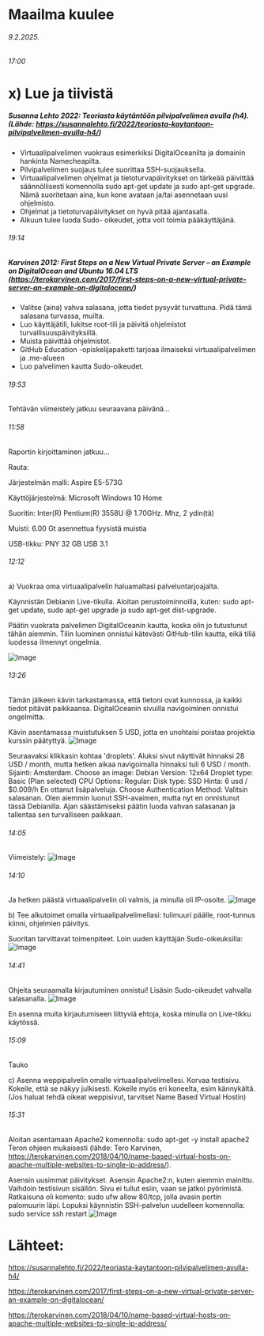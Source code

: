 Maailma kuulee
===
###### 9.2.2025.

###### 17:00

x) Lue ja tiivistä
===
##### Susanna Lehto 2022: Teoriasta käytäntöön pilvipalvelimen avulla (h4). (Lähde: https://susannalehto.fi/2022/teoriasta-kaytantoon-pilvipalvelimen-avulla-h4/)
- Virtuaalipalvelimen vuokraus esimerkiksi DigitalOceanilta ja domainin hankinta Namecheapilta.
- Pilvipalvelimen suojaus tulee suorittaa SSH-suojauksella.
- Virtuaalipalvelimen ohjelmat ja tietoturvapäivitykset on tärkeää päivittää säännöllisesti komennolla sudo apt-get update ja sudo apt-get upgrade. Nämä suoritetaan aina, kun kone avataan ja/tai asennetaan uusi ohjelmisto.
- Ohjelmat ja tietoturvapäivitykset on hyvä pitää ajantasalla.
- Alkuun tulee luoda Sudo- oikeudet, jotta voit toimia pääkäyttäjänä.

###### 19:14
  
##### Karvinen 2012: First Steps on a New Virtual Private Server – an Example on DigitalOcean and Ubuntu 16.04 LTS (https://terokarvinen.com/2017/first-steps-on-a-new-virtual-private-server-an-example-on-digitalocean/)

- Valitse (aina) vahva salasana, jotta tiedot pysyvät turvattuna. Pidä tämä salasana turvassa, muilta.
- Luo käyttäjätili, lukitse root-tili ja päivitä ohjelmistot turvallisuuspäivityksillä.
- Muista päivittää ohjelmistot. 
- GitHub Education -opiskelijapaketti tarjoaa ilmaiseksi virtuaalipalvelimen ja .me-alueen
- Luo palvelimen kautta Sudo-oikeudet.



###### 19:53

Tehtävän viimeistely jatkuu seuraavana päivänä...

###### 11:58 

Raportin kirjoittaminen jatkuu...

Rauta:

Järjestelmän malli: Aspire E5-573G

Käyttöjärjestelmä: Microsoft Windows 10 Home

Suoritin: Inter(R) Pentium(R) 3558U @ 1.70GHz. Mhz, 2 ydin(tä)

Muisti: 6.00 Gt asennettua fyysistä muistia

USB-tikku: PNY 32 GB USB 3.1

###### 12:12 

a) Vuokraa oma virtuaalipalvelin haluamaltasi palveluntarjoajalta.

Käynnistän Debianin Live-tikulla. Aloitan perustoiminnoilla, kuten: sudo apt-get update, sudo apt-get upgrade ja sudo apt-get dist-upgrade.

Päätin vuokrata palvelimen DigitalOceanin kautta, koska olin jo tutustunut tähän aiemmin. Tilin luominen onnistui kätevästi GitHub-tilin kautta, eikä tiliä luodessa ilmennyt ongelmia. 

![Image](https://github.com/user-attachments/assets/04fb0df0-b0ae-4165-aacf-f2aecf0107bb) 

###### 13:26 

Tämän jälkeen kävin tarkastamassa, että tietoni ovat kunnossa, ja kaikki tiedot pitävät paikkaansa. DigitalOceanin sivuilla navigoiminen onnistui ongelmitta.

Kävin asentamassa muistutuksen 5 USD, jotta en unohtaisi poistaa projektia kurssin päätyttyä.
![Image](https://github.com/user-attachments/assets/c20a1e55-d543-4390-9494-f05d3aa6dde8)

Seuraavaksi klikkasin kohtaa 'droplets'. Aluksi sivut näyttivät hinnaksi 28 USD / month, mutta hetken aikaa navigoimalla hinnaksi tuli 6 USD / month.
Sijainti: Amsterdam.
Choose an image: Debian
Version: 12x64
Droplet type: Basic (Plan selected)
CPU Options: Regular: Disk type: SSD
Hinta: 6 usd / $0.009/h
En ottanut lisäpalveluja. 
Choose Authentication Method: Valitsin salasanan. Olen aiemmin luonut SSH-avaimen, mutta nyt en onnistunut tässä Debianilla. Ajan säästämiseksi päätin luoda vahvan salasanan ja tallentaa sen turvalliseen paikkaan.

###### 14:05 

Viimeistely: 
![Image](https://github.com/user-attachments/assets/ca2edc15-af64-43f6-b1ca-8dbd2399dac1)

###### 14:10 

Ja hetken päästä virtuaalipalvelin oli valmis, ja minulla oli IP-osoite.
![Image](https://github.com/user-attachments/assets/a1d23a08-0971-4554-9778-bd14f314f069)


b) Tee alkutoimet omalla virtuaalipalvelimellasi: tulimuuri päälle, root-tunnus kiinni, ohjelmien päivitys.

Suoritan tarvittavat toimenpiteet. Loin uuden käyttäjän Sudo-oikeuksilla:
![Image](https://github.com/user-attachments/assets/ba9689e2-598d-4dc8-8cb0-434315377783)

###### 14:41

Ohjeita seuraamalla kirjautuminen onnistui! Lisäsin Sudo-oikeudet vahvalla salasanalla.
![Image](https://github.com/user-attachments/assets/4bf02401-23e5-4283-9bcf-073d6229c2c7)

En asenna muita kirjautumiseen liittyviä ehtoja, koska minulla on Live-tikku käytössä.

###### 15:09 
Tauko

c) Asenna weppipalvelin omalle virtuaalipalvelimellesi. Korvaa testisivu. Kokeile, että se näkyy julkisesti. Kokeile myös eri koneelta, esim kännykältä. 
(Jos haluat tehdä oikeat weppisivut, tarvitset Name Based Virtual Hostin)
###### 15:31

Aloitan asentamaan Apache2 komennolla: sudo apt-get -y install apache2 Teron ohjeen mukaisesti (lähde: Tero Karvinen, https://terokarvinen.com/2018/04/10/name-based-virtual-hosts-on-apache-multiple-websites-to-single-ip-address/).

Asensin uusimmat päivitykset.
Asensin Apache2:n, kuten aiemmin mainittu.
Vaihdoin testisivun sisällön.
Sivu ei tullut esiin, vaan se jatkoi pyörimistä. Ratkaisuna oli komento: sudo ufw allow 80/tcp, jolla avasin portin palomuurin läpi.
Lopuksi käynnistin SSH-palvelun uudelleen komennolla: sudo service ssh restart
  ![Image](https://github.com/user-attachments/assets/c5296712-89b9-4697-be5f-ae7cf4d6525a)




Lähteet:
===
https://susannalehto.fi/2022/teoriasta-kaytantoon-pilvipalvelimen-avulla-h4/ 

https://terokarvinen.com/2017/first-steps-on-a-new-virtual-private-server-an-example-on-digitalocean/

https://terokarvinen.com/2018/04/10/name-based-virtual-hosts-on-apache-multiple-websites-to-single-ip-address/
